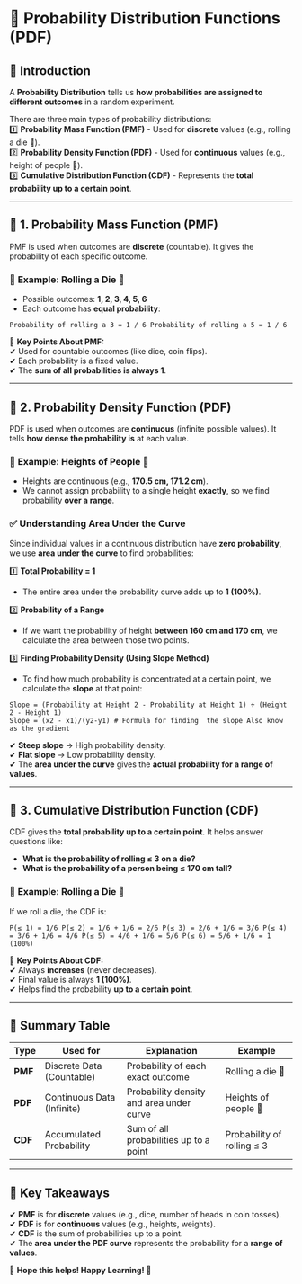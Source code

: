 # 🎲 **Probability Distribution Functions (PDF)**

## 🔹 **Introduction**

A **Probability Distribution** tells us **how probabilities are assigned to different outcomes** in a random experiment.

There are three main types of probability distributions:  
1️⃣ **Probability Mass Function (PMF)** - Used for **discrete** values (e.g., rolling a die 🎲).  
2️⃣ **Probability Density Function (PDF)** - Used for **continuous** values (e.g., height of people 📏).  
3️⃣ **Cumulative Distribution Function (CDF)** - Represents the **total probability up to a certain point**.

---

## 🎯 **1. Probability Mass Function (PMF)**

PMF is used when outcomes are **discrete** (countable). It gives the probability of each specific outcome.

### 📌 **Example: Rolling a Die 🎲**

- Possible outcomes: **1, 2, 3, 4, 5, 6**
- Each outcome has **equal probability**:

```text
Probability of rolling a 3 = 1 / 6 Probability of rolling a 5 = 1 / 6
```

📌 **Key Points About PMF:**  
✔ Used for countable outcomes (like dice, coin flips).  
✔ Each probability is a fixed value.  
✔ The **sum of all probabilities is always 1**.

---

## 🎯 **2. Probability Density Function (PDF)**

PDF is used when outcomes are **continuous** (infinite possible values). It tells **how dense the probability is** at each value.

### 📌 **Example: Heights of People 📏**

- Heights are continuous (e.g., **170.5 cm, 171.2 cm**).
- We cannot assign probability to a single height **exactly**, so we find probability **over a range**.

### ✅ **Understanding Area Under the Curve**

Since individual values in a continuous distribution have **zero probability**, we use **area under the curve** to find probabilities:

1️⃣ **Total Probability = 1**

- The entire area under the probability curve adds up to **1 (100%)**.

2️⃣ **Probability of a Range**

- If we want the probability of height **between 160 cm and 170 cm**, we calculate the area between those two points.

3️⃣ **Finding Probability Density (Using Slope Method)**

- To find how much probability is concentrated at a certain point, we calculate the **slope** at that point:

```text
Slope = (Probability at Height 2 - Probability at Height 1) ÷ (Height 2 - Height 1)
Slope = (x2 - x1)/(y2-y1) # Formula for finding  the slope Also know as the gradient
```

✔ **Steep slope** → High probability density.  
✔ **Flat slope** → Low probability density.  
✔ The **area under the curve** gives the **actual probability for a range of values**.

---

## 🎯 **3. Cumulative Distribution Function (CDF)**

CDF gives the **total probability up to a certain point**. It helps answer questions like:

- **What is the probability of rolling ≤ 3 on a die?**
- **What is the probability of a person being ≤ 170 cm tall?**

### 📌 **Example: Rolling a Die 🎲**

If we roll a die, the CDF is:

```text
P(≤ 1) = 1/6 P(≤ 2) = 1/6 + 1/6 = 2/6 P(≤ 3) = 2/6 + 1/6 = 3/6 P(≤ 4) = 3/6 + 1/6 = 4/6 P(≤ 5) = 4/6 + 1/6 = 5/6 P(≤ 6) = 5/6 + 1/6 = 1 (100%)
```

📌 **Key Points About CDF:**  
✔ Always **increases** (never decreases).  
✔ Final value is always **1 (100%)**.  
✔ Helps find the probability **up to a certain point**.

---

## 🎯 **Summary Table**

| Type    | Used for                   | Explanation                              | Example                    |
| ------- | -------------------------- | ---------------------------------------- | -------------------------- |
| **PMF** | Discrete Data (Countable)  | Probability of each exact outcome        | Rolling a die 🎲           |
| **PDF** | Continuous Data (Infinite) | Probability density and area under curve | Heights of people 📏       |
| **CDF** | Accumulated Probability    | Sum of all probabilities up to a point   | Probability of rolling ≤ 3 |

---

## 🚀 **Key Takeaways**

✔ **PMF** is for **discrete** values (e.g., dice, number of heads in coin tosses).  
✔ **PDF** is for **continuous** values (e.g., heights, weights).  
✔ **CDF** is the sum of probabilities up to a point.  
✔ The **area under the PDF curve** represents the probability for a **range of values**.

🎯 **Hope this helps! Happy Learning! 🚀**
